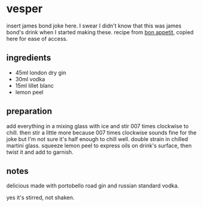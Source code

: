 # vesper

insert james bond joke here. I swear I didn't know that this was james bond's drink when I started making these. recipe from [bon appetit](https://www.bonappetit.com/recipe/vesper), copied here for ease of access.

## ingredients

- 45ml london dry gin
- 30ml vodka
- 15ml lillet blanc
- lemon peel

## preparation

add everything in a mixing glass with ice and stir 007 times clockwise to chill. then stir a little more because 007 times clockwise sounds fine for the joke but I'm not sure it's half enough to chill well. double strain in chilled martini glass. squeeze lemon peel to express oils on drink's surface, then twist it and add to garnish.

## notes

delicious made with portobello road gin and russian standard vodka.

yes it's stirred, not shaken.
